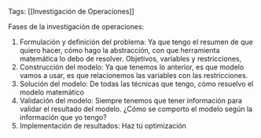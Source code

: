 Tags: [[Investigación de Operaciones]]

Fases de la investigación de operaciones:
1. Formulación y definición del problema:
Ya que tengo el resumen de que quiero hacer, cómo hago la abstracción, con que herramienta matemática lo debo de resolver.
Objetivos, variables y restricciones, 
2. Construcción del modelo:
Ya que tenemos lo anterior, es que modelo vamos a usar, es que relacionemos las variables con las restricciones.
3. Solución del modelo:
De todas las técnicas que tengo, cómo resuelvo el modelo matemático
4. Validación del modelo:
Siempre tenemos que tener información para validar el resultado del modelo. ¿Cómo se comporto el modelo según la información que yo tengo?
5. Implementación de resultados:
Haz tú optimización

